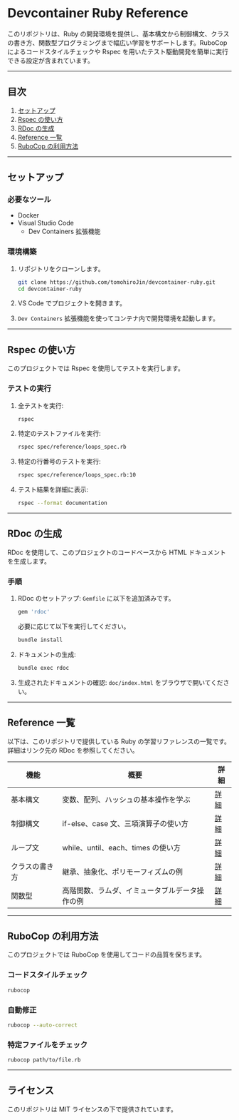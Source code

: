 # Devcontainer Ruby Reference

このリポジトリは、Ruby の開発環境を提供し、基本構文から制御構文、クラスの書き方、関数型プログラミングまで幅広い学習をサポートします。RuboCop によるコードスタイルチェックや Rspec を用いたテスト駆動開発を簡単に実行できる設定が含まれています。

---

## **目次**

1. [セットアップ](#セットアップ)
2. [Rspec の使い方](#rspec-の使い方)
3. [RDoc の生成](#rdoc-の生成)
4. [Reference 一覧](#reference-一覧)
5. [RuboCop の利用方法](#rubocop-の利用方法)

---

## **セットアップ**

### **必要なツール**

- Docker
- Visual Studio Code
  - Dev Containers 拡張機能

### **環境構築**

1. リポジトリをクローンします。

   ```bash
   git clone https://github.com/tomohiroJin/devcontainer-ruby.git
   cd devcontainer-ruby
   ```

2. VS Code でプロジェクトを開きます。
3. `Dev Containers` 拡張機能を使ってコンテナ内で開発環境を起動します。

---

## **Rspec の使い方**

このプロジェクトでは Rspec を使用してテストを実行します。

### **テストの実行**

1. 全テストを実行:

   ```bash
   rspec
   ```

2. 特定のテストファイルを実行:

   ```bash
   rspec spec/reference/loops_spec.rb
   ```

3. 特定の行番号のテストを実行:

   ```bash
   rspec spec/reference/loops_spec.rb:10
   ```

4. テスト結果を詳細に表示:

   ```bash
   rspec --format documentation
   ```

---

## **RDoc の生成**

RDoc を使用して、このプロジェクトのコードベースから HTML ドキュメントを生成します。

### **手順**

1. RDoc のセットアップ:
   `Gemfile` に以下を追加済みです。

   ```ruby
   gem 'rdoc'
   ```

   必要に応じて以下を実行してください。

   ```bash
   bundle install
   ```

2. ドキュメントの生成:

   ```bash
   bundle exec rdoc
   ```

3. 生成されたドキュメントの確認:
   `doc/index.html` をブラウザで開いてください。

---

## **Reference 一覧**

以下は、このリポジトリで提供している Ruby の学習リファレンスの一覧です。詳細はリンク先の RDoc を参照してください。

| 機能          | 概要                                       | 詳細 |
|---------------|------------------------------------------|------|
| 基本構文       | 変数、配列、ハッシュの基本操作を学ぶ         | [詳細](doc/Reference/BasicsSyntax.html) |
| 制御構文       | if-else、case 文、三項演算子の使い方         | [詳細](doc/Reference/ControlFlow.html) |
| ループ文       | while、until、each、times の使い方          | [詳細](doc/Reference/Loops.html) |
| クラスの書き方  | 継承、抽象化、ポリモーフィズムの例           | [詳細](doc/Reference/Shape.html) |
| 関数型         | 高階関数、ラムダ、イミュータブルデータ操作の例 | [詳細](doc/Reference/Functional.html) |

---

## **RuboCop の利用方法**

このプロジェクトでは RuboCop を使用してコードの品質を保ちます。

### **コードスタイルチェック**

```bash
rubocop
```

### **自動修正**

```bash
rubocop --auto-correct
```

### **特定ファイルをチェック**

```bash
rubocop path/to/file.rb
```

---

## **ライセンス**

このリポジトリは MIT ライセンスの下で提供されています。
